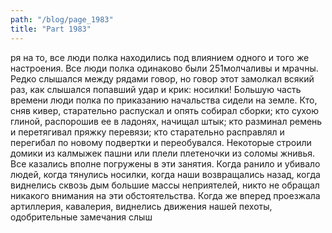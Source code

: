 ```yaml
---
path: "/blog/page_1983"
title: "Part 1983"
---
```


ря на то, все люди полка находились под влиянием одного и того же настроения. Все люди полка одинаково были 251молчаливы и мрачны. Редко слышался между рядами говор, но говор этот замолкал всякий раз, как слышался попавший удар и крик: носилки! Большую часть времени люди полка по приказанию начальства сидели на земле. Кто, сняв кивер, старательно распускал и опять собирал сборки; кто сухою глиной, распорошив ее в ладонях, начищал штык; кто разминал ремень и перетягивал пряжку перевязи; кто старательно расправлял и перегибал по новому подвертки и переобувался. Некоторые строили домики из калмыжек пашни или плели плетеночки из соломы жнивья. Все казались вполне погружены в эти занятия. Когда ранило и убивало людей, когда тянулись носилки, когда наши возвращались назад, когда виднелись сквозь дым большие массы неприятелей, никто не обращал никакого внимания на эти обстоятельства. Когда же вперед проезжала артиллерия, кавалерия, виднелись движения нашей пехоты, одобрительные замечания слыш
